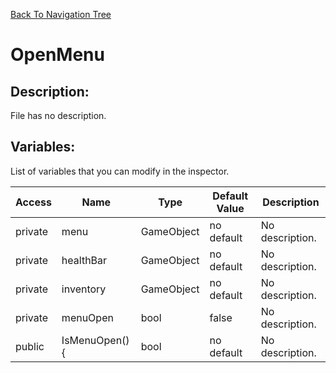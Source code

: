 [Back To Navigation Tree](https://wesleywh.github.io/githubpages/docs/navigation.html)
# OpenMenu

## Description:
File has no description.

## Variables:
List of variables that you can modify in the inspector.

|Access|Name|Type|Default Value|Description|
|---|---|---|---|---|
|private|menu|GameObject|no default|No description.|
|private|healthBar|GameObject|no default|No description.|
|private|inventory|GameObject|no default|No description.|
|private|menuOpen|bool|false|No description.|
|public|IsMenuOpen() {|bool|no default|No description.|
